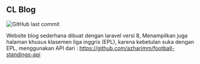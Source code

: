 ## CL Blog

<img alt="GitHub last commit" src="https://img.shields.io/github/last-commit/atmakarimang/cl_blog">

Website blog sederhana dibuat dengan laravel versi 8, Menampilkan juga halaman khusus klasemen liga inggris (EPL), karena kebetulan suka dengan EPL, menggunakan API dari : https://github.com/azharimm/football-standings-api
